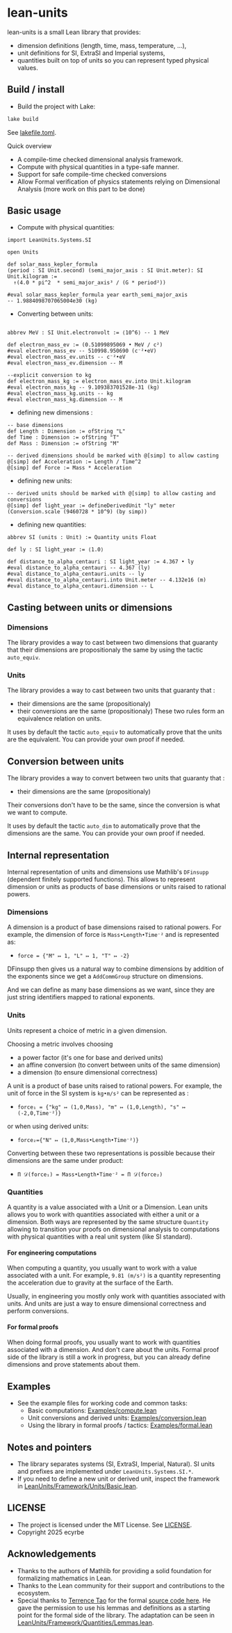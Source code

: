# lean-units

lean-units is a small Lean library that provides:
- dimension definitions (length, time, mass, temperature, ...),
- unit definitions for SI, ExtraSI and Imperial systems,
- quantities built on top of units so you can represent typed physical values.

## Build / install
- Build the project with Lake:
```sh
lake build
```
See [lakefile.toml](lakefile.toml).

Quick overview
- A compile-time checked dimensional analysis framework.
- Compute with physical quantities in a type-safe manner.
- Support for safe compile-time checked conversions
- Allow Formal verification of physics statements relying on Dimensional Analysis (more work on this part to be done)

## Basic usage

- Compute with physical quantities:

```lean
import LeanUnits.Systems.SI

open Units

def solar_mass_kepler_formula
(period : SI Unit.second) (semi_major_axis : SI Unit.meter): SI Unit.kilogram :=
  ↑(4.0 * pi^2  * semi_major_axis³ / (G * period²))

#eval solar_mass_kepler_formula year earth_semi_major_axis
-- 1.9884098707065004e30 (kg)
```
- Converting between units:

```lean

abbrev MeV : SI Unit.electronvolt := ⟨10^6⟩ -- 1 MeV

def electron_mass_ev := (0.51099895069 • MeV / c²)
#eval electron_mass_ev -- 510998.950690 (c⁻²•eV)
#eval electron_mass_ev.units -- c⁻²•eV
#eval electron_mass_ev.dimension -- M

--explicit conversion to kg
def electron_mass_kg := electron_mass_ev.into Unit.kilogram
#eval electron_mass_kg -- 9.109383701528e-31 (kg)
#eval electron_mass_kg.units -- kg
#eval electron_mass_kg.dimension -- M
```

- defining new dimensions :

```lean
-- base dimensions
def Length : Dimension := ofString "L"
def Time : Dimension := ofString "T"
def Mass : Dimension := ofString "M"

-- derived dimensions should be marked with @[simp] to allow casting
@[simp] def Acceleration := Length / Time^2
@[simp] def Force := Mass * Acceleration
```

- defining new units:

```lean
-- derived units should be marked with @[simp] to allow casting and conversions
@[simp] def light_year := defineDerivedUnit "ly" meter (Conversion.scale (9460728 * 10^9) (by simp))
```
- defining new quantities:

```lean
abbrev SI (units : Unit) := Quantity units Float

def ly : SI light_year := ⟨1.0⟩

def distance_to_alpha_centauri : SI light_year := 4.367 • ly
#eval distance_to_alpha_centauri -- 4.367 (ly)
#eval distance_to_alpha_centauri.units -- ly
#eval distance_to_alpha_centauri.into Unit.meter -- 4.132e16 (m)
#eval distance_to_alpha_centauri.dimension -- L
```

## Casting between units or dimensions

### Dimensions

The library provides a way to cast between two dimensions that guaranty that their dimensions are propositionaly the same by using the tactic `auto_equiv`.

### Units

The library provides a way to cast between two units that guaranty that :
- their dimensions are the same (propositionaly)
- their conversions are the same (propositionaly)
These two rules form an equivalence relation on units.

It uses by default the tactic `auto_equiv` to automatically prove that the units are the equivalent.
You can provide your own proof if needed.

## Conversion between units

The library provides a way to convert between two units that guaranty that :
- their dimensions are the same (propositionaly)

Their conversions don't have to be the same, since the conversion is what we want to compute.

It uses by default the tactic `auto_dim` to automatically prove that the dimensions are the same.
You can provide your own proof if needed.

## Internal representation

Internal representation of units and dimensions use Mathlib's `DFinsupp` (dependent finitely supported functions).
This allows to represent dimension or units as products of base dimensions or units raised to rational powers.

### Dimensions

A dimension is a product of base dimensions raised to rational powers.
For example, the dimension of force is `Mass•Length•Time⁻²` and is represented as:
- `force = {"M" ↦ 1, "L" ↦ 1, "T" ↦ -2}`

DFinsupp then gives us a natural way to combine dimensions by addition of the exponents since we get a `AddCommGroup` structure on dimensions.

And we can define as many base dimensions as we want, since they are just string identifiers mapped to rational exponents.

### Units

Units represent a choice of metric in a given dimension.

Choosing a metric involves choosing
- a power factor (it's one for base and derived units)
- an affine conversion (to convert between units of the same dimension)
- a dimension (to ensure dimensional correctness)

A unit is a product of base units raised to rational powers.
For example, the unit of force in the SI system is `kg•m/s²`
can be represented as :
- `force₁ = {"kg" ↦ (1,0,Mass), "m" ↦ (1,0,Length), "s" ↦ (-2,0,Time⁻²)}`

or when using derived units:
- `force₂={"N" ↦ (1,0,Mass•Length•Time⁻²)}`

Converting between these two representations is possible because
their dimensions are the same under product:
- `Π 𝒟(force₁) = Mass•Length•Time⁻² = Π 𝒟(force₂)`

### Quantities

A quantity is a value associated with a Unit or a Dimension.
Lean units allows you to work with quantities associated with either a unit or a dimension. Both ways are represented by the same structure `Quantity` allowing to transition your proofs on dimensional analysis to computations with physical quantities with a real unit system (like SI standard).

#### For engineering computations

When computing a quantity, you usually want to work with a value associated with a unit.
For example, `9.81 (m/s²)` is a quantity representing the acceleration due to gravity at the surface of the Earth.

Usually, in engineering you mostly only work with quantities associated with units.
And units are just a way to ensure dimensional correctness and perform conversions.

#### For formal proofs

When doing formal proofs, you usually want to work with quantities associated with a dimension. And don't care about the units.
Formal proof side of the library is still a work in progress, but you can already define dimensions and prove statements about them.

## Examples
- See the example files for working code and common tasks:
  - Basic computations: [Examples/compute.lean](Examples/compute.lean)
  - Unit conversions and derived units: [Examples/conversion.lean](Examples/conversion.lean)
  - Using the library in formal proofs / tactics: [Examples/formal.lean](Examples/formal.lean)

## Notes and pointers
- The library separates systems (SI, ExtraSI, Imperial, Natural). SI units and prefixes are implemented under `LeanUnits.Systems.SI.*`.
- If you need to define a new unit or derived unit, inspect the framework in [LeanUnits/Framework/Units/Basic.lean](LeanUnits/Framework/Units/Basic.lean).

## LICENSE
- The project is licensed under the MIT License. See [LICENSE](LICENSE).
- Copyright 2025 ecyrbe

## Acknowledgements
- Thanks to the authors of Mathlib for providing a solid foundation for formalizing mathematics in Lean.
- Thanks to the Lean community for their support and contributions to the ecosystem.
- Special thanks to [Terrence Tao](https://github.com/teorth) for the formal [source code here](https://github.com/teorth/analysis/blob/18d4fd7253ff17a05133d9b6b120b5f08f5ce6ad/analysis/Analysis/Misc/UnitsSystem.lean). He gave the permission to use his lemmas and definitions as a starting point for the formal side of the library.
  The adaptation can be seen in [LeanUnits/Framework/Quantities/Lemmas.lean](LeanUnits/Framework/Quantities/Lemmas.lean).